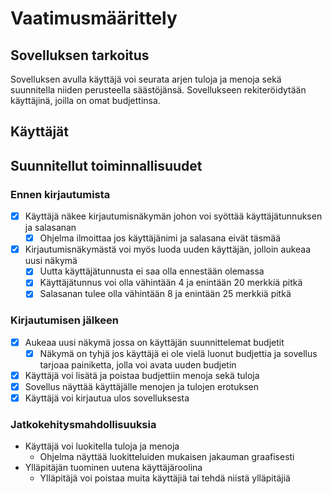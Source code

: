 # Vaatimusmäärittely

## Sovelluksen tarkoitus

Sovelluksen avulla käyttäjä voi seurata arjen tuloja ja menoja sekä suunnitella niiden perusteella säästöjänsä. Sovellukseen rekiteröidytään käyttäjinä, joilla on omat budjettinsa. 

## Käyttäjät



## Suunnitellut toiminnallisuudet

### Ennen kirjautumista

- [x] Käyttäjä näkee kirjautumisnäkymän johon voi syöttää käyttäjätunnuksen ja salasanan 
  - [x] Ohjelma ilmoittaa jos käyttäjänimi ja salasana eivät täsmää
- [x] Kirjautumisnäkymästä voi myös luoda uuden käyttäjän, jolloin aukeaa uusi näkymä 
  - [x] Uutta käyttäjätunnusta ei saa olla ennestään olemassa
  - [x] Käyttäjätunnus voi olla vähintään 4 ja enintään 20 merkkiä pitkä 
  - [x] Salasanan tulee olla vähintään 8 ja enintään 25 merkkiä pitkä 

### Kirjautumisen jälkeen

- [x] Aukeaa uusi näkymä jossa on käyttäjän suunnittelemat budjetit 
  - [x] Näkymä on tyhjä jos käyttäjä ei ole vielä luonut budjettia ja sovellus tarjoaa painiketta, jolla voi avata uuden budjetin 
- [x] Käyttäjä voi lisätä ja poistaa budjettiin menoja sekä tuloja
- [x] Sovellus näyttää käyttäjälle menojen ja tulojen erotuksen
- [x] Käyttäjä voi kirjautua ulos sovelluksesta

### Jatkokehitysmahdollisuuksia

- Käyttäjä voi luokitella tuloja ja menoja
  - Ohjelma näyttää luokitteluiden mukaisen jakauman graafisesti
- Ylläpitäjän tuominen uutena käyttäjäroolina
  - Ylläpitäjä voi poistaa muita käyttäjiä tai tehdä niistä ylläpitäjiä
